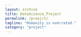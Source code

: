 ```yaml
---
layout: archive
title: DataScience_Project
permalink: /proejct/
tagline: "Humanity is overrated."
category: "project"
---
```

